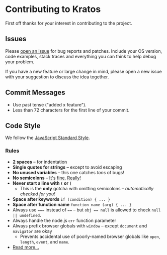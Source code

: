 # Contributing to Kratos

First off thanks for your interest in contributing to the project.

## Issues

Please [open an issue](../../issues) for bug reports and patches. Include your OS version, code examples, stack traces and everything you can think to help debug your problem.

If you have a new feature or large change in mind, please open a new issue with your suggestion to discuss the idea together.

## Commit Messages

- Use past tense ("added x feature").
- Less than 72 characters for the first line of your commit.

## Code Style

We follow the [JavaScript Standard Style](http://standardjs.com).

### Rules

- **2 spaces** – for indentation
- **Single quotes for strings** – except to avoid escaping
- **No unused variables** – this one catches *tons* of bugs!
- **No semicolons** – [It's][1] [fine.][2] [Really!][3]
- **Never start a line with `(` or `[`**
    - This is the **only** gotcha with omitting semicolons – *automatically checked for you!*
- **Space after keywords** `if (condition) { ... }`
- **Space after function name** `function name (arg) { ... }`
- Always use `===` instead of `==` – but `obj == null` is allowed to check `null || undefined`.
- Always handle the node.js `err` function parameter
- Always prefix browser globals with `window` – except `document` and `navigator` are okay
  - Prevents accidental use of poorly-named browser globals like `open`, `length`,
    `event`, and `name`.
- [Read more...](https://github.com/feross/standard/blob/master/RULES.md#javascript-standard-style)

[1]: http://blog.izs.me/post/2353458699/an-open-letter-to-javascript-leaders-regarding
[2]: http://inimino.org/~inimino/blog/javascript_semicolons
[3]: https://www.youtube.com/watch?v=gsfbh17Ax9I
